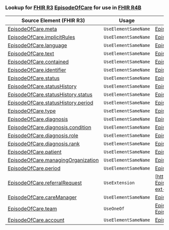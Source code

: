 ### Lookup for [FHIR R3](https://hl7.org/fhir/STU3/) [EpisodeOfCare](https://hl7.org/fhir/STU3/EpisodeOfCare.html) for use in [FHIR R4B](https://hl7.org/fhir/R4B/)

| Source Element (FHIR R3) | Usage | Target |
| -------------- | ----- | ------ |
| [EpisodeOfCare.meta](https://hl7.org/fhir/STU3/EpisodeOfCare.html#resource) | `UseElementSameName` | [EpisodeOfCare.meta](https://hl7.org/fhir/R4B/EpisodeOfCare.html#resource) |
| [EpisodeOfCare.implicitRules](https://hl7.org/fhir/STU3/EpisodeOfCare.html#resource) | `UseElementSameName` | [EpisodeOfCare.implicitRules](https://hl7.org/fhir/R4B/EpisodeOfCare.html#resource) |
| [EpisodeOfCare.language](https://hl7.org/fhir/STU3/EpisodeOfCare.html#resource) | `UseElementSameName` | [EpisodeOfCare.language](https://hl7.org/fhir/R4B/EpisodeOfCare.html#resource) |
| [EpisodeOfCare.text](https://hl7.org/fhir/STU3/EpisodeOfCare.html#resource) | `UseElementSameName` | [EpisodeOfCare.text](https://hl7.org/fhir/R4B/EpisodeOfCare.html#resource) |
| [EpisodeOfCare.contained](https://hl7.org/fhir/STU3/EpisodeOfCare.html#resource) | `UseElementSameName` | [EpisodeOfCare.contained](https://hl7.org/fhir/R4B/EpisodeOfCare.html#resource) |
| [EpisodeOfCare.identifier](https://hl7.org/fhir/STU3/EpisodeOfCare.html#resource) | `UseElementSameName` | [EpisodeOfCare.identifier](https://hl7.org/fhir/R4B/EpisodeOfCare.html#resource) |
| [EpisodeOfCare.status](https://hl7.org/fhir/STU3/EpisodeOfCare.html#resource) | `UseElementSameName` | [EpisodeOfCare.status](https://hl7.org/fhir/R4B/EpisodeOfCare.html#resource) |
| [EpisodeOfCare.statusHistory](https://hl7.org/fhir/STU3/EpisodeOfCare.html#resource) | `UseElementSameName` | [EpisodeOfCare.statusHistory](https://hl7.org/fhir/R4B/EpisodeOfCare.html#resource) |
| [EpisodeOfCare.statusHistory.status](https://hl7.org/fhir/STU3/EpisodeOfCare.html#resource) | `UseElementSameName` | [EpisodeOfCare.statusHistory.status](https://hl7.org/fhir/R4B/EpisodeOfCare.html#resource) |
| [EpisodeOfCare.statusHistory.period](https://hl7.org/fhir/STU3/EpisodeOfCare.html#resource) | `UseElementSameName` | [EpisodeOfCare.statusHistory.period](https://hl7.org/fhir/R4B/EpisodeOfCare.html#resource) |
| [EpisodeOfCare.type](https://hl7.org/fhir/STU3/EpisodeOfCare.html#resource) | `UseElementSameName` | [EpisodeOfCare.type](https://hl7.org/fhir/R4B/EpisodeOfCare.html#resource) |
| [EpisodeOfCare.diagnosis](https://hl7.org/fhir/STU3/EpisodeOfCare.html#resource) | `UseElementSameName` | [EpisodeOfCare.diagnosis](https://hl7.org/fhir/R4B/EpisodeOfCare.html#resource) |
| [EpisodeOfCare.diagnosis.condition](https://hl7.org/fhir/STU3/EpisodeOfCare.html#resource) | `UseElementSameName` | [EpisodeOfCare.diagnosis.condition](https://hl7.org/fhir/R4B/EpisodeOfCare.html#resource) |
| [EpisodeOfCare.diagnosis.role](https://hl7.org/fhir/STU3/EpisodeOfCare.html#resource) | `UseElementSameName` | [EpisodeOfCare.diagnosis.role](https://hl7.org/fhir/R4B/EpisodeOfCare.html#resource) |
| [EpisodeOfCare.diagnosis.rank](https://hl7.org/fhir/STU3/EpisodeOfCare.html#resource) | `UseElementSameName` | [EpisodeOfCare.diagnosis.rank](https://hl7.org/fhir/R4B/EpisodeOfCare.html#resource) |
| [EpisodeOfCare.patient](https://hl7.org/fhir/STU3/EpisodeOfCare.html#resource) | `UseElementSameName` | [EpisodeOfCare.patient](https://hl7.org/fhir/R4B/EpisodeOfCare.html#resource) |
| [EpisodeOfCare.managingOrganization](https://hl7.org/fhir/STU3/EpisodeOfCare.html#resource) | `UseElementSameName` | [EpisodeOfCare.managingOrganization](https://hl7.org/fhir/R4B/EpisodeOfCare.html#resource) |
| [EpisodeOfCare.period](https://hl7.org/fhir/STU3/EpisodeOfCare.html#resource) | `UseElementSameName` | [EpisodeOfCare.period](https://hl7.org/fhir/R4B/EpisodeOfCare.html#resource) |
| [EpisodeOfCare.referralRequest](https://hl7.org/fhir/STU3/EpisodeOfCare.html#resource) | `UseExtension` | [http://hl7.org/fhir/3.0/StructureDefinition/extension-EpisodeOfCare.referralRequest](StructureDefinition-ext-R3-EpisodeOfCare.referralRequest.html) |
| [EpisodeOfCare.careManager](https://hl7.org/fhir/STU3/EpisodeOfCare.html#resource) | `UseElementSameName` | [EpisodeOfCare.careManager](https://hl7.org/fhir/R4B/EpisodeOfCare.html#resource) |
| [EpisodeOfCare.team](https://hl7.org/fhir/STU3/EpisodeOfCare.html#resource) | `UseOneOf` | [EpisodeOfCare.team](https://hl7.org/fhir/R4B/EpisodeOfCare.html#resource)<br />[EpisodeOfCare.team](https://hl7.org/fhir/R4B/EpisodeOfCare.html#resource) |
| [EpisodeOfCare.account](https://hl7.org/fhir/STU3/EpisodeOfCare.html#resource) | `UseElementSameName` | [EpisodeOfCare.account](https://hl7.org/fhir/R4B/EpisodeOfCare.html#resource) |
